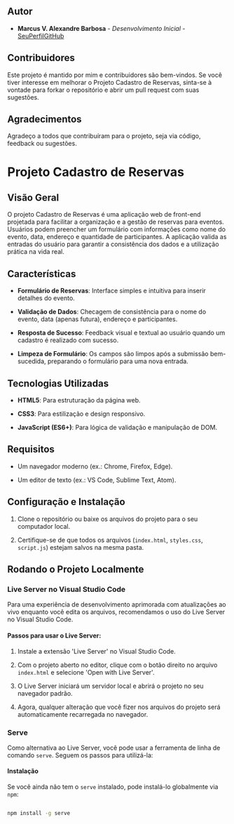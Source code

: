 
  ## Autor

- **Marcus V. Alexandre Barbosa** - *Desenvolvimento Inicial* - [SeuPerfilGitHub](https://github.com/MarcvsAlexandre)

## Contribuidores

Este projeto é mantido por mim e contribuidores são bem-vindos. Se você tiver interesse em melhorar o Projeto Cadastro de Reservas, sinta-se à vontade para forkar o repositório e abrir um pull request com suas sugestões.

## Agradecimentos

Agradeço a todos que contribuíram para o projeto, seja via código, feedback ou sugestões.

  

# Projeto Cadastro de Reservas

  

## Visão Geral

  

O projeto Cadastro de Reservas é uma aplicação web de front-end projetada para facilitar a organização e a gestão de reservas para eventos. Usuários podem preencher um formulário com informações como nome do evento, data, endereço e quantidade de participantes. A aplicação valida as entradas do usuário para garantir a consistência dos dados e a utilização prática na vida real.

  

## Características

  

- **Formulário de Reservas**: Interface simples e intuitiva para inserir detalhes do evento.

- **Validação de Dados**: Checagem de consistência para o nome do evento, data (apenas futura), endereço e participantes.

- **Resposta de Sucesso**: Feedback visual e textual ao usuário quando um cadastro é realizado com sucesso.

- **Limpeza de Formulário**: Os campos são limpos após a submissão bem-sucedida, preparando o formulário para uma nova entrada.

  

## Tecnologias Utilizadas

  

- **HTML5**: Para estruturação da página web.

- **CSS3**: Para estilização e design responsivo.

- **JavaScript (ES6+)**: Para lógica de validação e manipulação de DOM.

  

## Requisitos

  

- Um navegador moderno (ex.: Chrome, Firefox, Edge).

- Um editor de texto (ex.: VS Code, Sublime Text, Atom).

  

## Configuração e Instalação

  

1. Clone o repositório ou baixe os arquivos do projeto para o seu computador local.

2. Certifique-se de que todos os arquivos (`index.html`, `styles.css`, `script.js`) estejam salvos na mesma pasta.

  

## Rodando o Projeto Localmente

  

### Live Server no Visual Studio Code

  

Para uma experiência de desenvolvimento aprimorada com atualizações ao vivo enquanto você edita os arquivos, recomendamos o uso do Live Server no Visual Studio Code.

  

#### Passos para usar o Live Server:

  

1. Instale a extensão 'Live Server' no Visual Studio Code.

2. Com o projeto aberto no editor, clique com o botão direito no arquivo `index.html` e selecione 'Open with Live Server'.

3. O Live Server iniciará um servidor local e abrirá o projeto no seu navegador padrão.

4. Agora, qualquer alteração que você fizer nos arquivos do projeto será automaticamente recarregada no navegador.

  

### Serve

  

Como alternativa ao Live Server, você pode usar a ferramenta de linha de comando `serve`. Seguem os passos para utilizá-la:

  

#### Instalação

  

Se você ainda não tem o `serve` instalado, pode instalá-lo globalmente via `npm`:

  

```bash

npm install -g serve

